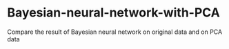 # Bayesian-neural-network-with-PCA
Compare the result of Bayesian neural network on original data and on PCA data
